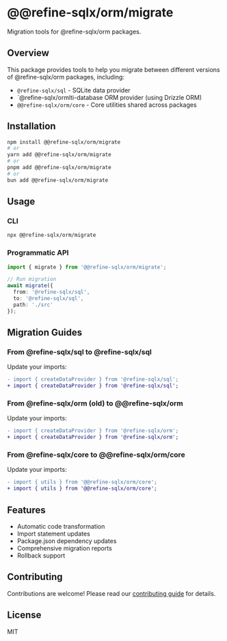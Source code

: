 # @@refine-sqlx/orm/migrate

Migration tools for @refine-sqlx/orm packages.

## Overview

This package provides tools to help you migrate between different versions of @refine-sqlx/orm packages, including:

- `@refine-sqlx/sql` - SQLite data provider
- `@refine-sqlx/ormlti-database ORM provider (using Drizzle ORM)
- `@@refine-sqlx/orm/core` - Core utilities shared across packages

## Installation

```bash
npm install @@refine-sqlx/orm/migrate
# or
yarn add @@refine-sqlx/orm/migrate
# or
pnpm add @@refine-sqlx/orm/migrate
# or
bun add @@refine-sqlx/orm/migrate
```

## Usage

### CLI

```bash
npx @@refine-sqlx/orm/migrate
```

### Programmatic API

```typescript
import { migrate } from '@@refine-sqlx/orm/migrate';

// Run migration
await migrate({
  from: '@refine-sqlx/sql',
  to: '@refine-sqlx/sql',
  path: './src'
});
```

## Migration Guides

### From @refine-sqlx/sql to @refine-sqlx/sql

Update your imports:

```diff
- import { createDataProvider } from '@refine-sqlx/sql';
+ import { createDataProvider } from '@refine-sqlx/sql';
```

### From @refine-sqlx/orm (old) to @@refine-sqlx/orm

Update your imports:

```diff
- import { createDataProvider } from '@refine-sqlx/orm';
+ import { createDataProvider } from '@refine-sqlx/orm';
```

### From @refine-sqlx/core to @@refine-sqlx/orm/core

Update your imports:

```diff
- import { utils } from '@@refine-sqlx/orm/core';
+ import { utils } from '@@refine-sqlx/orm/core';
```

## Features

- Automatic code transformation
- Import statement updates
- Package.json dependency updates
- Comprehensive migration reports
- Rollback support

## Contributing

Contributions are welcome! Please read our [contributing guide](../../CONTRIBUTING.md) for details.

## License

MIT

